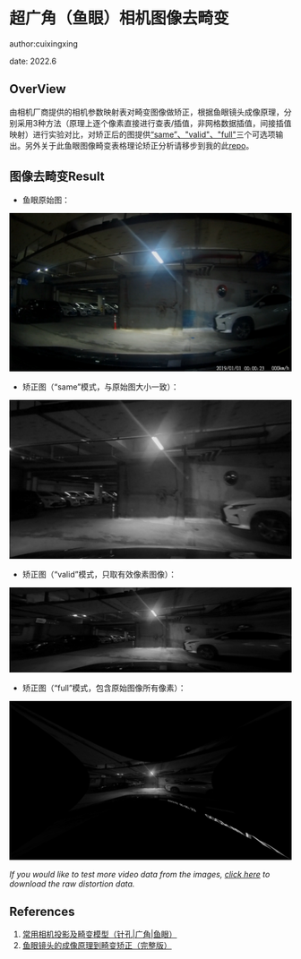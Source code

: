 # 超广角（鱼眼）相机图像去畸变

author:cuixingxing

date: 2022.6

## OverView

由相机厂商提供的相机参数映射表对畸变图像做矫正，根据鱼眼镜头成像原理，分别采用3种方法（原理上逐个像素直接进行查表/插值，非网格数据插值，间接插值映射）进行实验对比，对矫正后的图提供[“same”、"valid"、"full"](https://www.mathworks.com/help/vision/ref/undistortfisheyeimage.html?s_tid=doc_ta#d126e333899)三个可选项输出。另外关于此鱼眼图像畸变表格理论矫正分析请移步到我的此[repo](https://github.com/cuixing158/OpenCVFisheyeAndDistortionTable)。

## 图像去畸变Result

- 鱼眼原始图：<br>

<p align="left">
  <img src="images/original.png" />
</p>

- 矫正图（“same”模式，与原始图大小一致）：<br>

<p align="left">
  <img src="images/same.jpg" />
</p>

- 矫正图（“valid”模式，只取有效像素图像）：<br>

<p align="left">
  <img src="images/valid.jpg" />
</p>

- 矫正图（“full”模式，包含原始图像所有像素）：<br>

<p align="left">
  <img src="images/full.jpg" />
</p>


*If you would like to test more video data from the images, [click here](https://github.com/cuixing158/FishEyeImage_Undistortion/releases/download/v1.0.0/NOR_20160101_010852.MP4) to download the raw distortion data.*
## References

1. [常用相机投影及畸变模型（针孔|广角|鱼眼）](https://blog.csdn.net/qq_28087491/article/details/107965151)
1. [鱼眼镜头的成像原理到畸变矫正（完整版）](https://blog.csdn.net/qq_16137569/article/details/112398976)
